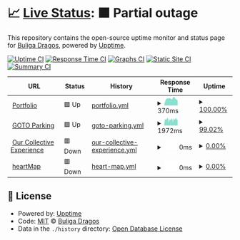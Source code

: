 # 📈 [Live Status](https://status.buligadragos.ro/): <!--live status--> **🟧 Partial outage**

This repository contains the open-source uptime monitor and status page for [Buliga Dragos](buligadragos.ro), powered by [Upptime](https://github.com/upptime/upptime).

[![Uptime CI](https://github.com/buligadragos/UpTime/workflows/Uptime%20CI/badge.svg)](https://github.com/buligadragos/UpTime/actions?query=workflow%3A%22Uptime+CI%22)
[![Response Time CI](https://github.com/buligadragos/UpTime/workflows/Response%20Time%20CI/badge.svg)](https://github.com/buligadragos/UpTime/actions?query=workflow%3A%22Response+Time+CI%22)
[![Graphs CI](https://github.com/buligadragos/UpTime/workflows/Graphs%20CI/badge.svg)](https://github.com/buligadragos/UpTime/actions?query=workflow%3A%22Graphs+CI%22)
[![Static Site CI](https://github.com/buligadragos/UpTime/workflows/Static%20Site%20CI/badge.svg)](https://github.com/buligadragos/UpTime/actions?query=workflow%3A%22Static+Site+CI%22)
[![Summary CI](https://github.com/buligadragos/UpTime/workflows/Summary%20CI/badge.svg)](https://github.com/buligadragos/UpTime/actions?query=workflow%3A%22Summary+CI%22)

<!--start: status pages-->
<!-- This summary is generated by Upptime (https://github.com/upptime/upptime) -->
<!-- Do not edit this manually, your changes will be overwritten -->
<!-- prettier-ignore -->
| URL | Status | History | Response Time | Uptime |
| --- | ------ | ------- | ------------- | ------ |
| <img alt="" src="https://cdn.jsdelivr.net/gh/buligadragos/UpTime@master/assets/favicons/portfolio.png" height="13"> [Portfolio](https://www.buligadragos.ro) | 🟩 Up | [portfolio.yml](https://github.com/buligadragos/UpTime/commits/HEAD/history/portfolio.yml) | <details><summary><img alt="Response time graph" src="./graphs/portfolio/response-time-week.png" height="20"> 370ms</summary><br><a href="https://status.buligadragos.ro/history/portfolio"><img alt="Response time 397" src="https://img.shields.io/endpoint?url=https%3A%2F%2Fraw.githubusercontent.com%2Fbuligadragos%2FUpTime%2FHEAD%2Fapi%2Fportfolio%2Fresponse-time.json"></a><br><a href="https://status.buligadragos.ro/history/portfolio"><img alt="24-hour response time 288" src="https://img.shields.io/endpoint?url=https%3A%2F%2Fraw.githubusercontent.com%2Fbuligadragos%2FUpTime%2FHEAD%2Fapi%2Fportfolio%2Fresponse-time-day.json"></a><br><a href="https://status.buligadragos.ro/history/portfolio"><img alt="7-day response time 370" src="https://img.shields.io/endpoint?url=https%3A%2F%2Fraw.githubusercontent.com%2Fbuligadragos%2FUpTime%2FHEAD%2Fapi%2Fportfolio%2Fresponse-time-week.json"></a><br><a href="https://status.buligadragos.ro/history/portfolio"><img alt="30-day response time 389" src="https://img.shields.io/endpoint?url=https%3A%2F%2Fraw.githubusercontent.com%2Fbuligadragos%2FUpTime%2FHEAD%2Fapi%2Fportfolio%2Fresponse-time-month.json"></a><br><a href="https://status.buligadragos.ro/history/portfolio"><img alt="1-year response time 400" src="https://img.shields.io/endpoint?url=https%3A%2F%2Fraw.githubusercontent.com%2Fbuligadragos%2FUpTime%2FHEAD%2Fapi%2Fportfolio%2Fresponse-time-year.json"></a></details> | <details><summary><a href="https://status.buligadragos.ro/history/portfolio">100.00%</a></summary><a href="https://status.buligadragos.ro/history/portfolio"><img alt="All-time uptime 99.99%" src="https://img.shields.io/endpoint?url=https%3A%2F%2Fraw.githubusercontent.com%2Fbuligadragos%2FUpTime%2FHEAD%2Fapi%2Fportfolio%2Fuptime.json"></a><br><a href="https://status.buligadragos.ro/history/portfolio"><img alt="24-hour uptime 100.00%" src="https://img.shields.io/endpoint?url=https%3A%2F%2Fraw.githubusercontent.com%2Fbuligadragos%2FUpTime%2FHEAD%2Fapi%2Fportfolio%2Fuptime-day.json"></a><br><a href="https://status.buligadragos.ro/history/portfolio"><img alt="7-day uptime 100.00%" src="https://img.shields.io/endpoint?url=https%3A%2F%2Fraw.githubusercontent.com%2Fbuligadragos%2FUpTime%2FHEAD%2Fapi%2Fportfolio%2Fuptime-week.json"></a><br><a href="https://status.buligadragos.ro/history/portfolio"><img alt="30-day uptime 100.00%" src="https://img.shields.io/endpoint?url=https%3A%2F%2Fraw.githubusercontent.com%2Fbuligadragos%2FUpTime%2FHEAD%2Fapi%2Fportfolio%2Fuptime-month.json"></a><br><a href="https://status.buligadragos.ro/history/portfolio"><img alt="1-year uptime 99.99%" src="https://img.shields.io/endpoint?url=https%3A%2F%2Fraw.githubusercontent.com%2Fbuligadragos%2FUpTime%2FHEAD%2Fapi%2Fportfolio%2Fuptime-year.json"></a></details>
| <img alt="" src="https://cdn.jsdelivr.net/gh/buligadragos/UpTime@master/assets/favicons/gotoparking.png" height="13"> [GOTO Parking](https://gotoparking.ro) | 🟩 Up | [goto-parking.yml](https://github.com/buligadragos/UpTime/commits/HEAD/history/goto-parking.yml) | <details><summary><img alt="Response time graph" src="./graphs/goto-parking/response-time-week.png" height="20"> 1972ms</summary><br><a href="https://status.buligadragos.ro/history/goto-parking"><img alt="Response time 1821" src="https://img.shields.io/endpoint?url=https%3A%2F%2Fraw.githubusercontent.com%2Fbuligadragos%2FUpTime%2FHEAD%2Fapi%2Fgoto-parking%2Fresponse-time.json"></a><br><a href="https://status.buligadragos.ro/history/goto-parking"><img alt="24-hour response time 2144" src="https://img.shields.io/endpoint?url=https%3A%2F%2Fraw.githubusercontent.com%2Fbuligadragos%2FUpTime%2FHEAD%2Fapi%2Fgoto-parking%2Fresponse-time-day.json"></a><br><a href="https://status.buligadragos.ro/history/goto-parking"><img alt="7-day response time 1972" src="https://img.shields.io/endpoint?url=https%3A%2F%2Fraw.githubusercontent.com%2Fbuligadragos%2FUpTime%2FHEAD%2Fapi%2Fgoto-parking%2Fresponse-time-week.json"></a><br><a href="https://status.buligadragos.ro/history/goto-parking"><img alt="30-day response time 1922" src="https://img.shields.io/endpoint?url=https%3A%2F%2Fraw.githubusercontent.com%2Fbuligadragos%2FUpTime%2FHEAD%2Fapi%2Fgoto-parking%2Fresponse-time-month.json"></a><br><a href="https://status.buligadragos.ro/history/goto-parking"><img alt="1-year response time 1919" src="https://img.shields.io/endpoint?url=https%3A%2F%2Fraw.githubusercontent.com%2Fbuligadragos%2FUpTime%2FHEAD%2Fapi%2Fgoto-parking%2Fresponse-time-year.json"></a></details> | <details><summary><a href="https://status.buligadragos.ro/history/goto-parking">99.02%</a></summary><a href="https://status.buligadragos.ro/history/goto-parking"><img alt="All-time uptime 99.82%" src="https://img.shields.io/endpoint?url=https%3A%2F%2Fraw.githubusercontent.com%2Fbuligadragos%2FUpTime%2FHEAD%2Fapi%2Fgoto-parking%2Fuptime.json"></a><br><a href="https://status.buligadragos.ro/history/goto-parking"><img alt="24-hour uptime 96.99%" src="https://img.shields.io/endpoint?url=https%3A%2F%2Fraw.githubusercontent.com%2Fbuligadragos%2FUpTime%2FHEAD%2Fapi%2Fgoto-parking%2Fuptime-day.json"></a><br><a href="https://status.buligadragos.ro/history/goto-parking"><img alt="7-day uptime 99.02%" src="https://img.shields.io/endpoint?url=https%3A%2F%2Fraw.githubusercontent.com%2Fbuligadragos%2FUpTime%2FHEAD%2Fapi%2Fgoto-parking%2Fuptime-week.json"></a><br><a href="https://status.buligadragos.ro/history/goto-parking"><img alt="30-day uptime 98.61%" src="https://img.shields.io/endpoint?url=https%3A%2F%2Fraw.githubusercontent.com%2Fbuligadragos%2FUpTime%2FHEAD%2Fapi%2Fgoto-parking%2Fuptime-month.json"></a><br><a href="https://status.buligadragos.ro/history/goto-parking"><img alt="1-year uptime 99.47%" src="https://img.shields.io/endpoint?url=https%3A%2F%2Fraw.githubusercontent.com%2Fbuligadragos%2FUpTime%2FHEAD%2Fapi%2Fgoto-parking%2Fuptime-year.json"></a></details>
| <img alt="" src="https://cdn.jsdelivr.net/gh/buligadragos/UpTime@master/assets/favicons/oce.png" height="13"> [Our Collective Experience](http://www.ourcollectiveexperience.com/) | 🟥 Down | [our-collective-experience.yml](https://github.com/buligadragos/UpTime/commits/HEAD/history/our-collective-experience.yml) | <details><summary><img alt="Response time graph" src="./graphs/our-collective-experience/response-time-week.png" height="20"> 0ms</summary><br><a href="https://status.buligadragos.ro/history/our-collective-experience"><img alt="Response time 383" src="https://img.shields.io/endpoint?url=https%3A%2F%2Fraw.githubusercontent.com%2Fbuligadragos%2FUpTime%2FHEAD%2Fapi%2Four-collective-experience%2Fresponse-time.json"></a><br><a href="https://status.buligadragos.ro/history/our-collective-experience"><img alt="24-hour response time 0" src="https://img.shields.io/endpoint?url=https%3A%2F%2Fraw.githubusercontent.com%2Fbuligadragos%2FUpTime%2FHEAD%2Fapi%2Four-collective-experience%2Fresponse-time-day.json"></a><br><a href="https://status.buligadragos.ro/history/our-collective-experience"><img alt="7-day response time 0" src="https://img.shields.io/endpoint?url=https%3A%2F%2Fraw.githubusercontent.com%2Fbuligadragos%2FUpTime%2FHEAD%2Fapi%2Four-collective-experience%2Fresponse-time-week.json"></a><br><a href="https://status.buligadragos.ro/history/our-collective-experience"><img alt="30-day response time 0" src="https://img.shields.io/endpoint?url=https%3A%2F%2Fraw.githubusercontent.com%2Fbuligadragos%2FUpTime%2FHEAD%2Fapi%2Four-collective-experience%2Fresponse-time-month.json"></a><br><a href="https://status.buligadragos.ro/history/our-collective-experience"><img alt="1-year response time 464" src="https://img.shields.io/endpoint?url=https%3A%2F%2Fraw.githubusercontent.com%2Fbuligadragos%2FUpTime%2FHEAD%2Fapi%2Four-collective-experience%2Fresponse-time-year.json"></a></details> | <details><summary><a href="https://status.buligadragos.ro/history/our-collective-experience">0.00%</a></summary><a href="https://status.buligadragos.ro/history/our-collective-experience"><img alt="All-time uptime 85.95%" src="https://img.shields.io/endpoint?url=https%3A%2F%2Fraw.githubusercontent.com%2Fbuligadragos%2FUpTime%2FHEAD%2Fapi%2Four-collective-experience%2Fuptime.json"></a><br><a href="https://status.buligadragos.ro/history/our-collective-experience"><img alt="24-hour uptime 0.00%" src="https://img.shields.io/endpoint?url=https%3A%2F%2Fraw.githubusercontent.com%2Fbuligadragos%2FUpTime%2FHEAD%2Fapi%2Four-collective-experience%2Fuptime-day.json"></a><br><a href="https://status.buligadragos.ro/history/our-collective-experience"><img alt="7-day uptime 0.00%" src="https://img.shields.io/endpoint?url=https%3A%2F%2Fraw.githubusercontent.com%2Fbuligadragos%2FUpTime%2FHEAD%2Fapi%2Four-collective-experience%2Fuptime-week.json"></a><br><a href="https://status.buligadragos.ro/history/our-collective-experience"><img alt="30-day uptime 0.00%" src="https://img.shields.io/endpoint?url=https%3A%2F%2Fraw.githubusercontent.com%2Fbuligadragos%2FUpTime%2FHEAD%2Fapi%2Four-collective-experience%2Fuptime-month.json"></a><br><a href="https://status.buligadragos.ro/history/our-collective-experience"><img alt="1-year uptime 58.91%" src="https://img.shields.io/endpoint?url=https%3A%2F%2Fraw.githubusercontent.com%2Fbuligadragos%2FUpTime%2FHEAD%2Fapi%2Four-collective-experience%2Fuptime-year.json"></a></details>
| <img alt="" src="https://cdn.jsdelivr.net/gh/buligadragos/UpTime@master/assets/favicons/heartmap.png" height="13"> [heartMap](https://heartmap.buligadragos.work/) | 🟥 Down | [heart-map.yml](https://github.com/buligadragos/UpTime/commits/HEAD/history/heart-map.yml) | <details><summary><img alt="Response time graph" src="./graphs/heart-map/response-time-week.png" height="20"> 0ms</summary><br><a href="https://status.buligadragos.ro/history/heart-map"><img alt="Response time 2423" src="https://img.shields.io/endpoint?url=https%3A%2F%2Fraw.githubusercontent.com%2Fbuligadragos%2FUpTime%2FHEAD%2Fapi%2Fheart-map%2Fresponse-time.json"></a><br><a href="https://status.buligadragos.ro/history/heart-map"><img alt="24-hour response time 0" src="https://img.shields.io/endpoint?url=https%3A%2F%2Fraw.githubusercontent.com%2Fbuligadragos%2FUpTime%2FHEAD%2Fapi%2Fheart-map%2Fresponse-time-day.json"></a><br><a href="https://status.buligadragos.ro/history/heart-map"><img alt="7-day response time 0" src="https://img.shields.io/endpoint?url=https%3A%2F%2Fraw.githubusercontent.com%2Fbuligadragos%2FUpTime%2FHEAD%2Fapi%2Fheart-map%2Fresponse-time-week.json"></a><br><a href="https://status.buligadragos.ro/history/heart-map"><img alt="30-day response time 0" src="https://img.shields.io/endpoint?url=https%3A%2F%2Fraw.githubusercontent.com%2Fbuligadragos%2FUpTime%2FHEAD%2Fapi%2Fheart-map%2Fresponse-time-month.json"></a><br><a href="https://status.buligadragos.ro/history/heart-map"><img alt="1-year response time 2354" src="https://img.shields.io/endpoint?url=https%3A%2F%2Fraw.githubusercontent.com%2Fbuligadragos%2FUpTime%2FHEAD%2Fapi%2Fheart-map%2Fresponse-time-year.json"></a></details> | <details><summary><a href="https://status.buligadragos.ro/history/heart-map">0.00%</a></summary><a href="https://status.buligadragos.ro/history/heart-map"><img alt="All-time uptime 80.71%" src="https://img.shields.io/endpoint?url=https%3A%2F%2Fraw.githubusercontent.com%2Fbuligadragos%2FUpTime%2FHEAD%2Fapi%2Fheart-map%2Fuptime.json"></a><br><a href="https://status.buligadragos.ro/history/heart-map"><img alt="24-hour uptime 0.00%" src="https://img.shields.io/endpoint?url=https%3A%2F%2Fraw.githubusercontent.com%2Fbuligadragos%2FUpTime%2FHEAD%2Fapi%2Fheart-map%2Fuptime-day.json"></a><br><a href="https://status.buligadragos.ro/history/heart-map"><img alt="7-day uptime 0.00%" src="https://img.shields.io/endpoint?url=https%3A%2F%2Fraw.githubusercontent.com%2Fbuligadragos%2FUpTime%2FHEAD%2Fapi%2Fheart-map%2Fuptime-week.json"></a><br><a href="https://status.buligadragos.ro/history/heart-map"><img alt="30-day uptime 0.00%" src="https://img.shields.io/endpoint?url=https%3A%2F%2Fraw.githubusercontent.com%2Fbuligadragos%2FUpTime%2FHEAD%2Fapi%2Fheart-map%2Fuptime-month.json"></a><br><a href="https://status.buligadragos.ro/history/heart-map"><img alt="1-year uptime 53.21%" src="https://img.shields.io/endpoint?url=https%3A%2F%2Fraw.githubusercontent.com%2Fbuligadragos%2FUpTime%2FHEAD%2Fapi%2Fheart-map%2Fuptime-year.json"></a></details>

<!--end: status pages-->

## 📄 License

- Powered by: [Upptime](https://github.com/upptime/upptime)
- Code: [MIT](./LICENSE) © [Buliga Dragos](buligadragos.ro)
- Data in the `./history` directory: [Open Database License](https://opendatacommons.org/licenses/odbl/1-0/)
